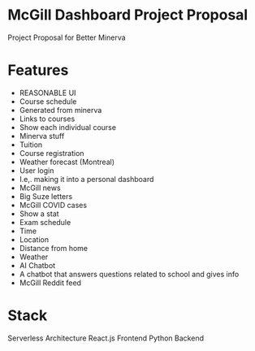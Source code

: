 # McGill Dashboard Project Proposal 
Project Proposal for Better Minerva

# Features
- REASONABLE UI
- Course schedule
- Generated from minerva
- Links to courses 
- Show each individual course
- Minerva stuff
- Tuition
- Course registration
- Weather forecast (Montreal) 
- User login 
- I.e,. making it into a personal dashboard
- McGill news
- Big Suze letters 
- McGill COVID cases
- Show a stat
- Exam schedule 
- Time
- Location
- Distance from home
- Weather
- AI Chatbot 
- A chatbot that answers questions related to school and gives info
- McGill Reddit feed

# Stack
Serverless Architecture 
React.js Frontend
Python Backend

